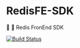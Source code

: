 # RedisFE-SDK
:telescope: :triangular_ruler: Redis FronEnd SDK

[![Build Status](https://travis-ci.org/DiggerPlus/RedisFE-SDK.svg?branch=master)](https://travis-ci.org/DiggerPlus/RedisFE-SDK)
